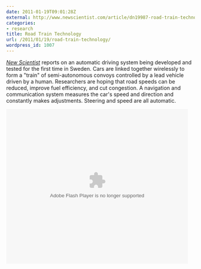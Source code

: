```yaml
---
date: 2011-01-19T09:01:28Z
external: http://www.newscientist.com/article/dn19987-road-train-technology-can-drive-your-car-for-you.html
categories:
- research
title: Road Train Technology
url: /2011/01/19/road-train-technology/
wordpress_id: 1007
---
```


<a href="http://www.newscientist.com/article/dn19987-road-train-technology-can-drive-your-car-for-you.html"><em>New Scientist</em></a> reports on an automatic driving system being developed and tested for the first time in Sweden.  Cars are linked together wirelessly to form a "train" of semi-autonomous convoys controlled by a lead vehicle driven by a human.  Researchers are hoping that road speeds can be reduced, improve fuel efficiency, and cut congestion.  A navigation and communication system measures the car's speed and direction and constantly makes adjustments.  Steering and speed are all automatic. <!--more-->

<object id="flashObj" width="486" height="412" classid="clsid:D27CDB6E-AE6D-11cf-96B8-444553540000" codebase="http://download.macromedia.com/pub/shockwave/cabs/flash/swflash.cab#version=9,0,47,0"><param name="movie" value="http://c.brightcove.com/services/viewer/federated_f9?isVid=1" /><param name="bgcolor" value="#FFFFFF" /><param name="flashVars" value="videoId=754069839001&playerID=2227271001&playerKey=AQ~~,AAAAADqBmN8~,Yo4S_rZKGX0rYg6XsV7i3F9IB8jNBoiY&domain=embed&dynamicStreaming=true" /><param name="base" value="http://admin.brightcove.com" /><param name="seamlesstabbing" value="false" /><param name="allowFullScreen" value="true" /><param name="swLiveConnect" value="true" /><param name="allowScriptAccess" value="always" /><embed src="http://c.brightcove.com/services/viewer/federated_f9?isVid=1" bgcolor="#FFFFFF" flashVars="videoId=754069839001&playerID=2227271001&playerKey=AQ~~,AAAAADqBmN8~,Yo4S_rZKGX0rYg6XsV7i3F9IB8jNBoiY&domain=embed&dynamicStreaming=true" base="http://admin.brightcove.com" name="flashObj" width="486" height="412" seamlesstabbing="false" type="application/x-shockwave-flash" allowFullScreen="true" swLiveConnect="true" allowScriptAccess="always" pluginspage="http://www.macromedia.com/shockwave/download/index.cgi?P1_Prod_Version=ShockwaveFlash"></embed></object>
